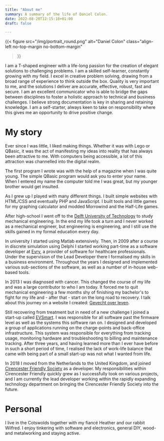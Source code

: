 ```yaml
---
title: "About me"
summary: A summary of the life of Daniel Colon.
date: 2022-08-20T12:15:18+01:00
draft: false

---
```


{{<
	figure src="/img/portrait_round.png"
	alt="Daniel Colon"
	class="align-left no-top-margin no-bottom-margin"
>}}

I am a T-shaped engineer with a life-long passion for the creation of elegant
solutions to challenging problems. I am a skilled self-learner, constantly
growing with my field. I excel in creative problem solving, drawing from a
broad range of experience to think outside the box. Quality is very important
to me, and the solutions I deliver are accurate, effective, robust, fast and
secure. I am an excellent communicator who is able to bridge the gaps between
disciplines to foster a	holistic approach to technical and business
challenges. I believe strong documentation is key in sharing and retaining
knowledge. I am a self-starter, always keen to take on responsibility where
this gives me an opportunity to	drive positive change.

# My story

Ever since I was little, I liked making things. Whether it was with Lego or
QBasic, it was the act of manifesting my ideas into reality that has always been
attractive to me. With computers being accessible, a lot of this attraction was
channelled into the digital realm.

The first program I wrote was with the help of a magazine when I was quite
young. The simple QBasic program would ask you to enter your name. When I
entered my name the computer told me I was great, but my younger brother would
get insulted.

As I grew up I played with many different things. I built simple websites with
HTML/CSS and eventually PHP and JavaScript. I built tools and little games for
my graphing calculator and modded Morrowind and the Half-Life games.

After high-school I went off to the
[Delft University of Technology](https://www.tudelft.nl/en/) to study
mechanical engineering. In the end my life took a turn and I never worked as a
mechanical engineer, but engineering is engineering, and I still use the skills
gained in my formal education every day.

In university I started using Matlab extensively. Then, in 2009 after a course
in discrete simulation using Delphi I started working part-time as a software
developer at [Evry](https://www.evry.nl/), a provider of software for
healthcare professionals. Under the supervision of the Lead Developer there I
formalised my skills in a business environment. Throughout the years I designed
and implemented various sub-sections of the software, as well as a number of
in-house web-based tools.

In 2013 I was diagnosed with cancer. This changed the course of my life and was
a large contributor to who I am today. It forced me to quit mechanical
engineering a few months shy of finishing my bachelor's to fight for my life
and - after that - start on the long road to recovery. I talk about this journey
on a website I created: 
[Gevecht over leven](https://gevechtoverleven.nl/en/).

Still recovering from treatment but in need of a new challenge I joined a
start-up called [EVSmart](https://evsmart.nl/).
I was responsible for all software past the firmware level as well as the
systems this software ran on. I designed and developed a group of applications
running on the charge-points and back-office infrastructure. This system was
responsible for everything from tracking usage, monitoring hardware and
troubleshooting to billing and maintenance tracking. After three years, and
having learned more than I ever have before in such a short period of time, I
realised the lack of work-life balance that came with being part of a small
start-up was not what I wanted from life.

In 2018 I moved from the Netherlands to the United Kingdom, and joined
[Cirencester Friendly Society](https://www.cirencester-friendly.co.uk/) as a
developer. My responsibilities within Cirencester Friendly quickly grew as I
successfully took on various projects, and I am currently the lead developer
working within the rapidly expanding technology department on bringing the
Cirencester Friendly Society into the future.

# Personal

I live in the Cotswolds together with my fiancé Heather and our rabbit Wilfred.
I enjoy tinkering with software and electronics, general DIY, wood- and
metalworking and staying active.

